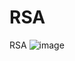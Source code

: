 # RSA
RSA 
![image]("https://githubstoragesoufiane.blob.core.windows.net/container/Alice_Bob.jpeg")
